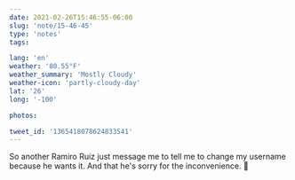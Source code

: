 ```yaml
---
date: 2021-02-26T15:46:55-06:00
slug: 'note/15-46-45'
type: 'notes'
tags:

lang: 'en'
weather: '80.55°F'
weather_summary: 'Mostly Cloudy'
weather-icon: 'partly-cloudy-day'
lat: '26'
long: '-100'

photos:

tweet_id: '1365418078624833541'
---
```

So another Ramiro Ruiz just message me to tell me to change my username because he wants it. And that he's sorry for the inconvenience. 👀